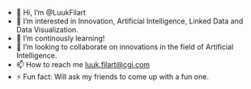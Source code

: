 - 👋 Hi, I’m @LuukFilart
- 👀 I’m interested in Innovation, Artificial Intelligence, Linked Data and Data Visualization. 
- 🌱 I’m continously learning!
- 💞️ I’m looking to collaborate on innovations in the field of Artificial Intelligence. 
- 📫 How to reach me luuk.filart@cgi.com  
- ⚡ Fun fact: Will ask my friends to come up with a fun one. 

<!---
LuukFilart/LuukFilart is a ✨ special ✨ repository because its `README.md` (this file) appears on your GitHub profile.
You can click the Preview link to take a look at your changes.
--->
